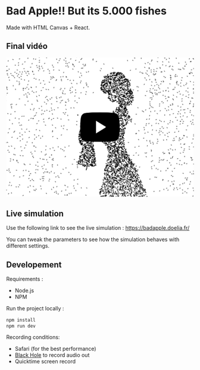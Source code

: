 # Bad Apple!! But its 5.000 fishes


Made with HTML Canvas + React.

## Final vidéo

[![name](_docs/video.png)](https://www.youtube.com/watch?v=bKs2jukK-ME&ab_channel=St%C3%A9phaneWouters)

## Live simulation

Use the following link to see the live simulation :
https://badapple.doelia.fr/

You can tweak the parameters to see how the simulation behaves with different settings.

## Developement

Requirements :
- Node.js
- NPM
 
Run the project locally :
```
npm install
npm run dev
```

Recording conditions:
- Safari (for the best performance)
- [Black Hole](https://existential.audio/blackhole/) to record audio out
- Quicktime screen record

